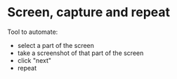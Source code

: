 # Screen, capture and repeat

Tool to automate:

- select a part of the screen
- take a screenshot of that part of the screen
- click "next"
- repeat